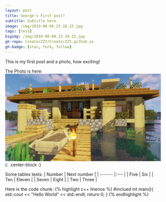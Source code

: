 ```yaml
---
layout: post
title: George's First post!
subtitle: Subtitle here.
image: /img/2019-08-04_23.18.15.jpg
tags: [test]
bigimg: /img/2019-08-04_23.18.15.jpg
gh-repo: CreatorZZY/CreatorZZY.github.io
gh-badge: [star, fork, follow]
---
```


This is my first post and a photo, how exciting!

The Photo is here:
![Crepe](/img/2019-08-04_23.18.15.jpg){: .center-block :}

Some tables tests:
| Number | Next number |
| :------ |:--- |
| Five | Six |
| Ten | Eleven |
| Seven | Eight |
| Two | Three |

Here is the code chunk:
{% highlight c++ linenos %}
#inclued<iostream>
int main(){
    std::cout << "Hello World" << std::endl;
    return 0;
}
{% endhighlight %}